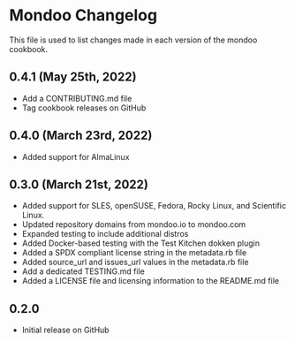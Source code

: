 # Mondoo Changelog

This file is used to list changes made in each version of the mondoo cookbook.

## 0.4.1 (May 25th, 2022)

- Add a CONTRIBUTING.md file
- Tag cookbook releases on GitHub

## 0.4.0 (March 23rd, 2022)

- Added support for AlmaLinux

## 0.3.0 (March 21st, 2022)

- Added support for SLES, openSUSE, Fedora, Rocky Linux, and Scientific Linux.
- Updated repository domains from mondoo.io to mondoo.com
- Expanded testing to include additional distros
- Added Docker-based testing with the Test Kitchen dokken plugin
- Added a SPDX compliant license string in the metadata.rb file
- Added source_url and issues_url values in the metadata.rb file
- Add a dedicated TESTING.md file
- Added a LICENSE file and licensing information to the README.md file

## 0.2.0

- Initial release on GitHub